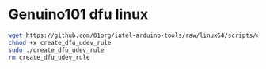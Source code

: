 # Genuino101 dfu linux

```bash
wget https://github.com/01org/intel-arduino-tools/raw/linux64/scripts/create_dfu_udev_rule
chmod +x create_dfu_udev_rule
sudo ./create_dfu_udev_rule
rm create_dfu_udev_rule
```